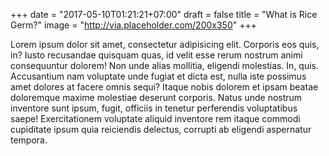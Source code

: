 +++
date = "2017-05-10T01:21:21+07:00"
draft = false
title = "What is Rice Germ?"
image = "http://via.placeholder.com/200x350"
+++

Lorem ipsum dolor sit amet, consectetur adipisicing elit. Corporis eos quis, in? Iusto recusandae quisquam quas, id velit esse rerum nostrum animi consequuntur dolorem! Non unde alias mollitia, eligendi molestias.
In, quis. Accusantium nam voluptate unde fugiat et dicta est, nulla iste possimus amet dolores at facere omnis sequi? Itaque nobis dolorem et ipsam beatae doloremque maxime molestiae deserunt corporis.
Natus unde nostrum inventore sunt ipsum, fugit, officiis in tenetur perferendis voluptatibus saepe! Exercitationem voluptate aliquid inventore rem itaque commodi cupiditate ipsum quia reiciendis delectus, corrupti ab eligendi aspernatur tempora.
